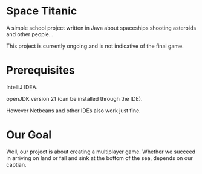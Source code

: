 # Space Titanic
A simple school project written in Java about spaceships shooting asteroids and other people...

This project is currently ongoing and is not indicative of the final game.

# Prerequisites
IntelliJ IDEA.

openJDK version 21 (can be installed through the IDE). 

However Netbeans and other IDEs also work just fine.

# Our Goal
Well, our project is about creating a multiplayer game. Whether we succeed in arriving on land or fail and sink at the bottom of the sea, depends on our captian. 
